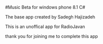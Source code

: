 #Music Beta for windows phone 8.1 C#

The base app created by Sadegh Hajizadeh

This is an unoffical app for RadioJavan

thank you for joining me to complete this app

